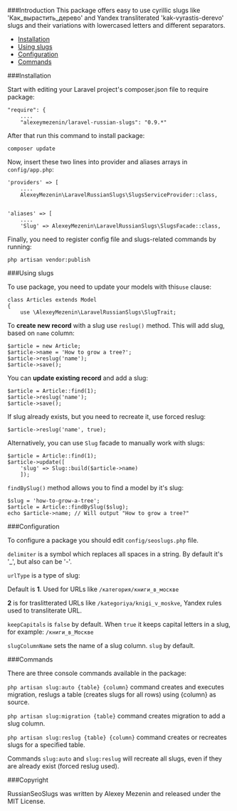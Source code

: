 
###Introduction
This package offers easy to use cyrillic slugs like 'Как\_вырастить\_дерево' and Yandex transliterated 'kak-vyrastis-derevo' slugs and their variations with lowercased letters and different separators.

* [Installation](#Installation)
* [Using slugs](#Using-slugs)
* [Configuration](#Configuration)
* [Commands](#Commands)


<a name="Installation"></a>
###Installation

Start with editing your Laravel project's composer.json file to require package:

```
"require": {
    ....
    "alexeymezenin/laravel-russian-slugs": "0.9.*"
```

After that run this command to install package:

```
composer update
```

Now, insert these two lines into provider and aliases arrays in `config/app.php`:

```
'providers' => [
    ....
    AlexeyMezenin\LaravelRussianSlugs\SlugsServiceProvider::class,
    

'aliases' => [
    ....
    'Slug' => AlexeyMezenin\LaravelRussianSlugs\SlugsFacade::class,
```

Finally, you need to register config file and slugs-related commands by running:
```
php artisan vendor:publish
```


<a name="Using-slugs"></a>
###Using slugs

To use package, you need to update your models with this`use` clause:

```
class Articles extends Model
{
    use \AlexeyMezenin\LaravelRussianSlugs\SlugTrait;
```

To **create new record** with a slug use `reslug()` method. This will add slug, based on `name` column:

```
$article = new Article;
$article->name = 'How to grow a tree?';
$article->reslug('name');
$article->save();
```

You can **update existing record** and add a slug:
```
$article = Article::find(1);
$article->reslug('name');
$article->save();
```

If slug already exists, but you need to recreate it, use forced reslug:

```
$article->reslug('name', true);
```

Alternatively, you can use `Slug` facade to manually work with slugs:
```
$article = Article::find(1);
$article->update([
    'slug' => Slug::build($article->name)
    ]);
```

`findBySlug()` method allows you to find a model by it's slug:
```
$slug = 'how-to-grow-a-tree';
$article = Article::findBySlug($slug);
echo $article->name; // Will output "How to grow a tree?"
```


<a name="Configuration"></a>
###Configuration

To configure a package you should edit `config/seoslugs.php` file.

`delimiter` is a symbol which replaces all spaces in a string. By default it's '_', but also can be '-'.

`urlType` is a type of slug:

Default is **1**. Used for URLs like `/категория/книги_в_москве`

**2** is for traslitterated URLs like `/kategoriya/knigi_v_moskve`, Yandex rules used to transliterate URL.

`keepCapitals` is `false` by default. When `true` it keeps capital letters in a slug, for example: `/книги_в_Москве`

`slugColumnName` sets the name of a slug column. `slug` by default.

<a name="Commands"></a>
###Commands

There are three console commands available in the package:

`php artisan slug:auto {table} {column}` command creates and executes migration, reslugs a table (creates slugs for all rows) using {column} as source.

`php artisan slug:migration {table}` command creates migration to add a slug column.

`php artisan slug:reslug {table} {column}` command creates or recreates slugs for a specified table.

Commands `slug:auto` and `slug:reslug` will recreate all slugs, even if they are already exist (forced reslug used).

###Copyright

RussianSeoSlugs was written by Alexey Mezenin and released under the MIT License.